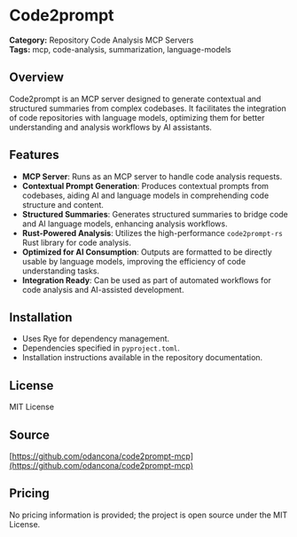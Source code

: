 # Code2prompt

**Category:** Repository Code Analysis MCP Servers  
**Tags:** mcp, code-analysis, summarization, language-models

## Overview
Code2prompt is an MCP server designed to generate contextual and structured summaries from complex codebases. It facilitates the integration of code repositories with language models, optimizing them for better understanding and analysis workflows by AI assistants.

## Features
- **MCP Server**: Runs as an MCP server to handle code analysis requests.
- **Contextual Prompt Generation**: Produces contextual prompts from codebases, aiding AI and language models in comprehending code structure and content.
- **Structured Summaries**: Generates structured summaries to bridge code and AI language models, enhancing analysis workflows.
- **Rust-Powered Analysis**: Utilizes the high-performance `code2prompt-rs` Rust library for code analysis.
- **Optimized for AI Consumption**: Outputs are formatted to be directly usable by language models, improving the efficiency of code understanding tasks.
- **Integration Ready**: Can be used as part of automated workflows for code analysis and AI-assisted development.

## Installation
- Uses Rye for dependency management.
- Dependencies specified in `pyproject.toml`.
- Installation instructions available in the repository documentation.

## License
MIT License

## Source
[https://github.com/odancona/code2prompt-mcp](https://github.com/odancona/code2prompt-mcp)

## Pricing
No pricing information is provided; the project is open source under the MIT License.